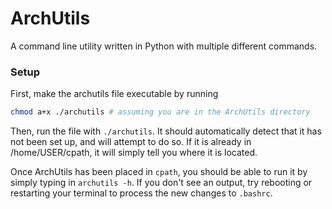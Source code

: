 # ArchUtils

A command line utility written in Python with multiple different commands.

### Setup

First, make the archutils file executable by running
```bash
chmod a+x ./archutils # assuming you are in the ArchUtils directory
```

Then, run the file with `./archutils`. It should automatically detect that it has not been set up, and will attempt to do so. If it is already in /home/USER/cpath, it will simply tell you where it is located.

Once ArchUtils has been placed in `cpath`, you should be able to run it by simply typing in `archutils -h`. If you don't see an output, try rebooting or restarting your terminal to process the new changes to `.bashrc`.
